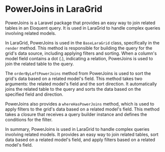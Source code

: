 # PowerJoins in LaraGrid

PowerJoins is a Laravel package that provides an easy way to join related tables in an Eloquent query. It is used in
LaraGrid to handle complex queries involving related models.

In LaraGrid, PowerJoins is used in the `BaseLaraGrid` class, specifically in the `render` method. This method is
responsible for building the query for the grid's data source, including applying filters and sorting. When a column's
model field contains a dot (.), indicating a relation, PowerJoins is used to join the related table to the query.

The `orderByLeftPowerJoins` method from PowerJoins is used to sort the grid's data based on a related model's field.
This method takes two arguments: the related model's field and the sort direction. It automatically joins the related
table to the query and sorts the data based on the specified field and direction.

PowerJoins also provides a `whereHasPowerJoins` method, which is used to apply filters to the grid's data based on a
related model's field. This method takes a closure that receives a query builder instance and defines the conditions for
the filter.

In summary, PowerJoins is used in LaraGrid to handle complex queries involving related models. It provides an easy way
to join related tables, sort data based on a related model's field, and apply filters based on a related model's field.